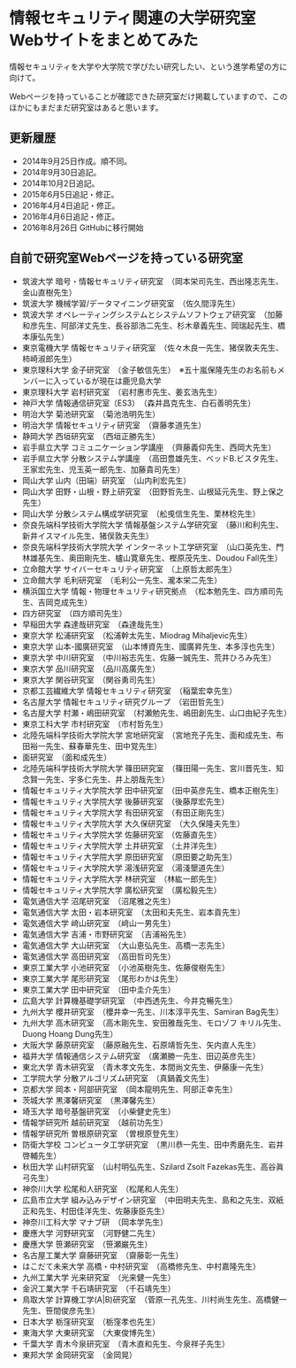 # 情報セキュリティ関連の大学研究室Webサイトをまとめてみた
情報セキュリティを大学や大学院で学びたい研究したい、という進学希望の方に向けて。

Webページを持っていることが確認できた研究室だけ掲載していますので、このほかにもまだまだ研究室はあると思います。

## 更新履歴
* 2014年9月25日作成。順不同。
* 2014年9月30日追記。
* 2014年10月2日追記。
* 2015年6月5日追記・修正。
* 2016年4月4日追記・修正。
* 2016年4月6日追記・修正。
* 2016年8月26日 GitHubに移行開始

## 自前で研究室Webページを持っている研究室

* 筑波大学 暗号・情報セキュリティ研究室　（岡本栄司先生、西出隆志先生、金山直樹先生）
* 筑波大学 機械学習/データマイニング研究室　（佐久間淳先生）
* 筑波大学 オペレーティングシステムとシステムソフトウェア研究室　（加藤和彦先生、阿部洋丈先生、長谷部浩二先生、杉木章義先生、岡瑞起先生、橋本康弘先生）
* 東京電機大学 情報セキュリティ研究室　（佐々木良一先生、猪俣敦夫先生、柿崎淑郎先生）
* 東京理科大学 金子研究室　（金子敏信先生）　※五十嵐保隆先生のお名前もメンバーに入っているが現在は鹿児島大学
* 東京理科大学 岩村研究室　（岩村惠市先生、姜玄浩先生）
* 神戸大学 情報通信研究室（ES3）　（森井昌克先生、白石善明先生）
* 明治大学 菊池研究室　（菊池浩明先生）
* 明治大学 情報セキュリティ研究室　（齋藤孝道先生）
* 静岡大学 西垣研究室　（西垣正勝先生）
* 岩手県立大学 コミュニケーション学講座　（齊藤義仰先生、西岡大先生）
* 岩手県立大学 分散システム学講座　（高田豊雄先生、ベッドB.ビスタ先生、王家宏先生、児玉英一郎先生、加藤貴司先生）
* 岡山大学 山内（田端）研究室　（山内利宏先生）
* 岡山大学 田野・山根・野上研究室　（田野哲先生、山根延元先生、野上保之先生）
* 岡山大学 分散システム構成学研究室　（舩曵信生先生、栗林稔先生）
* 奈良先端科学技術大学院大学 情報基盤システム学研究室　（藤川和利先生、新井イスマイル先生、猪俣敦夫先生）
* 奈良先端科学技術大学院大学 インターネット工学研究室　（山口英先生、門林雄基先生、奥田剛先生、櫨山寛章先生、樫原茂先生、Doudou Fall先生）
* 立命館大学 サイバーセキュリティ研究室　（上原哲太郎先生）
* 立命館大学 毛利研究室　（毛利公一先生、瀧本栄二先生）
* 横浜国立大学 情報・物理セキュリティ研究拠点　（松本勉先生、四方順司先生、吉岡克成先生）
* 四方研究室　（四方順司先生）
* 早稲田大学 森達哉研究室　（森達哉先生）
* 東京大学 松浦研究室　（松浦幹太先生、Miodrag Mihaljevic先生）
* 東京大学 山本-國廣研究室　（山本博資先生、國廣昇先生、本多淳也先生）
* 東京大学 中川研究室　（中川裕志先生、佐藤一誠先生、荒井ひろみ先生）
* 東京大学 品川研究室　（品川高廣先生）
* 東京大学 関谷研究室　（関谷勇司先生）
* 京都工芸繊維大学 情報セキュリティ研究室　（稲葉宏幸先生）
* 名古屋大学 情報セキュリティ研究グループ　（岩田哲先生）
* 名古屋大学 村瀬・嶋田研究室　（村瀬勉先生、嶋田創先生、山口由紀子先生）
* 東京工科大学 市村研究室　（市村哲先生）
* 北陸先端科学技術大学院大学 宮地研究室　（宮地充子先生、面和成先生、布田裕一先生、蘇春華先生、田中覚先生）
* 面研究室　（面和成先生）
* 北陸先端科学技術大学院大学 篠田研究室　（篠田陽一先生、宮川晋先生、知念賢一先生、宇多仁先生、井上朋哉先生）
* 情報セキュリティ大学院大学 田中研究室　（田中英彦先生、橋本正樹先生）
* 情報セキュリティ大学院大学 後藤研究室　（後藤厚宏先生）
* 情報セキュリティ大学院大学 有田研究室　（有田正剛先生）
* 情報セキュリティ大学院大学 大久保研究室　（大久保隆夫先生）
* 情報セキュリティ大学院大学 佐藤研究室　（佐藤直先生）
* 情報セキュリティ大学院大学 土井研究室　（土井洋先生）
* 情報セキュリティ大学院大学 原田研究室　（原田要之助先生）
* 情報セキュリティ大学院大学 湯浅研究室　（湯淺墾道先生）
* 情報セキュリティ大学院大学 林研究室　（林紘一郎先生）
* 情報セキュリティ大学院大学 廣松研究室　（廣松毅先生）
* 電気通信大学 沼尾研究室　（沼尾雅之先生）
* 電気通信大学 太田・岩本研究室　（太田和夫先生、岩本貢先生）
* 電気通信大学 﨑山研究室　（﨑山一男先生）
* 電気通信大学 吉浦・市野研究室　（吉浦裕先生）
* 電気通信大学 大山研究室　（大山恵弘先生、高橋一志先生）
* 電気通信大学 高田研究室　（高田哲司先生）
* 東京工業大学 小池研究室　（小池英樹先生、佐藤俊樹先生）
* 東京工業大学 尾形研究室　（尾形わかは先生）
* 東京工業大学 田中研究室　（田中圭介先生）
* 広島大学 計算機基礎学研究室　（中西透先生、今井克暢先生）
* 九州大学 櫻井研究室　（櫻井幸一先生、川本淳平先生、Samiran Bag先生）
* 九州大学 高木研究室　（高木剛先生、安田雅哉先生、モロゾフ キリル先生、Duong Hoang Dung先生）
* 大阪大学 藤原研究室　（藤原融先生、石原靖哲先生、矢内直人先生）
* 福井大学 情報通信システム研究室　（廣瀬勝一先生、田辺英彦先生）
* 東北大学 青木研究室　（青木孝文先生、本間尚文先生、伊藤康一先生）
* 工学院大学 分散アルゴリズム研究室　（真鍋義文先生）
* 京都大学 岡本・阿部研究室　（岡本龍明先生、阿部正幸先生）
* 茨城大学 黒澤馨研究室　（黒澤馨先生）
* 埼玉大学 暗号基盤研究室　（小柴健史先生）
* 情報学研究所 越前研究室　（越前功先生）
* 情報学研究所 曽根原研究室　（曽根原登先生）
* 防衛大学校 コンピュータ工学研究室　（黒川恭一先生、田中秀磨先生、岩井啓輔先生）
* 秋田大学 山村研究室　（山村明弘先生、Szilard Zsolt Fazekas先生、高谷眞弓先生）
* 神奈川大学 松尾和人研究室　（松尾和人先生）
* 広島市立大学 組み込みデザイン研究室　（中田明夫先生、島和之先生、双紙正和先生、村田佳洋先生、佐藤康臣先生）
* 神奈川工科大学 マナブ研　（岡本学先生）
* 慶應大学 河野研究室　（河野健二先生）
* 慶應大学 笹瀬研究室　（笹瀬巌先生）
* 名古屋工業大学 齋藤研究室　（齋藤彰一先生）
* はこだて未来大学 高橋・中村研究室　（高橋修先生、中村嘉隆先生）
* 九州工業大学 光来研究室　（光来健一先生）
* 金沢工業大学 千石靖研究室　（千石靖先生）
* 鳥取大学 計算機工学(A|B)研究室　（菅原一孔先生、川村尚生先生、高橋健一先生、笹間俊彦先生）
* 日本大学 栃窪研究室　（栃窪孝也先生）
* 東海大学 大東研究室　（大東俊博先生）
* 千葉大学 青木今泉研究室　（青木直和先生、今泉祥子先生）
* 東邦大学 金岡研究室　（金岡晃）
